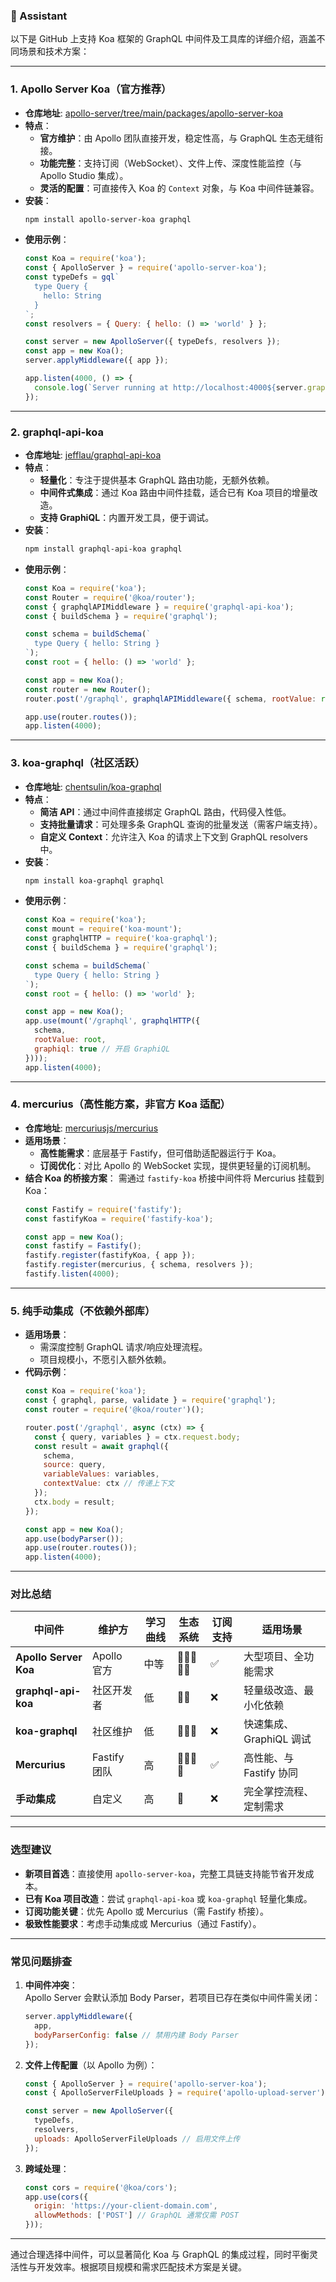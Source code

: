 ### 🤖 Assistant



以下是 GitHub 上支持 Koa 框架的 GraphQL 中间件及工具库的详细介绍，涵盖不同场景和技术方案：

---

### **1. Apollo Server Koa（官方推荐）**
- **仓库地址**: [apollo-server/tree/main/packages/apollo-server-koa](https://github.com/apollographql/apollo-server/tree/main/packages/apollo-server-koa)
- **特点**：
  - **官方维护**：由 Apollo 团队直接开发，稳定性高，与 GraphQL 生态无缝衔接。
  - **功能完整**：支持订阅（WebSocket）、文件上传、深度性能监控（与 Apollo Studio 集成）。
  - **灵活的配置**：可直接传入 Koa 的 `Context` 对象，与 Koa 中间件链兼容。
- **安装**：
  ```bash
  npm install apollo-server-koa graphql
  ```
- **使用示例**：
  ```javascript
  const Koa = require('koa');
  const { ApolloServer } = require('apollo-server-koa');
  const typeDefs = gql`
    type Query {
      hello: String
    }
  `;
  const resolvers = { Query: { hello: () => 'world' } };

  const server = new ApolloServer({ typeDefs, resolvers });
  const app = new Koa();
  server.applyMiddleware({ app });
  
  app.listen(4000, () => {
    console.log(`Server running at http://localhost:4000${server.graphqlPath}`);
  });
  ```

---

### **2. graphql-api-koa**
- **仓库地址**: [jefflau/graphql-api-koa](https://github.com/jefflau/graphql-api-koa)
- **特点**：
  - **轻量化**：专注于提供基本 GraphQL 路由功能，无额外依赖。
  - **中间件式集成**：通过 Koa 路由中间件挂载，适合已有 Koa 项目的增量改造。
  - **支持 GraphiQL**：内置开发工具，便于调试。
- **安装**：
  ```bash
  npm install graphql-api-koa graphql
  ```
- **使用示例**：
  ```javascript
  const Koa = require('koa');
  const Router = require('@koa/router');
  const { graphqlAPIMiddleware } = require('graphql-api-koa');
  const { buildSchema } = require('graphql');

  const schema = buildSchema(`
    type Query { hello: String }
  `);
  const root = { hello: () => 'world' };

  const app = new Koa();
  const router = new Router();
  router.post('/graphql', graphqlAPIMiddleware({ schema, rootValue: root }));
  
  app.use(router.routes());
  app.listen(4000);
  ```

---

### **3. koa-graphql（社区活跃）**
- **仓库地址**: [chentsulin/koa-graphql](https://github.com/chentsulin/koa-graphql)
- **特点**：
  - **简洁 API**：通过中间件直接绑定 GraphQL 路由，代码侵入性低。
  - **支持批量请求**：可处理多条 GraphQL 查询的批量发送（需客户端支持）。
  - **自定义 Context**：允许注入 Koa 的请求上下文到 GraphQL resolvers 中。
- **安装**：
  ```bash
  npm install koa-graphql graphql
  ```
- **使用示例**：
  ```javascript
  const Koa = require('koa');
  const mount = require('koa-mount');
  const graphqlHTTP = require('koa-graphql');
  const { buildSchema } = require('graphql');

  const schema = buildSchema(`
    type Query { hello: String }
  `);
  const root = { hello: () => 'world' };

  const app = new Koa();
  app.use(mount('/graphql', graphqlHTTP({
    schema,
    rootValue: root,
    graphiql: true // 开启 GraphiQL
  })));
  app.listen(4000);
  ```

---

### **4. mercurius（高性能方案，非官方 Koa 适配）**
- **仓库地址**: [mercuriusjs/mercurius](https://github.com/mercuriusjs/mercurius)
- **适用场景**：
  - **高性能需求**：底层基于 Fastify，但可借助适配器运行于 Koa。
  - **订阅优化**：对比 Apollo 的 WebSocket 实现，提供更轻量的订阅机制。
- **结合 Koa 的桥接方案**：
  需通过 `fastify-koa` 桥接中间件将 Mercurius 挂载到 Koa：
  ```javascript
  const Fastify = require('fastify');
  const fastifyKoa = require('fastify-koa');

  const app = new Koa();
  const fastify = Fastify();
  fastify.register(fastifyKoa, { app });
  fastify.register(mercurius, { schema, resolvers });
  fastify.listen(4000);
  ```

---

### **5. 纯手动集成（不依赖外部库）**
- **适用场景**：
  - 需深度控制 GraphQL 请求/响应处理流程。
  - 项目规模小，不愿引入额外依赖。
- **代码示例**：
  ```javascript
  const Koa = require('koa');
  const { graphql, parse, validate } = require('graphql');
  const router = require('@koa/router')();

  router.post('/graphql', async (ctx) => {
    const { query, variables } = ctx.request.body;
    const result = await graphql({
      schema,
      source: query,
      variableValues: variables,
      contextValue: ctx // 传递上下文
    });
    ctx.body = result;
  });

  const app = new Koa();
  app.use(bodyParser());
  app.use(router.routes());
  app.listen(4000);
  ```

---

### **对比总结**
| 中间件                | 维护方       | 学习曲线 | 生态系统 | 订阅支持 | 适用场景                |
| --------------------- | ------------ | -------- | -------- | -------- | ----------------------- |
| **Apollo Server Koa** | Apollo 官方  | 中等     | 🌟🌟🌟🌟🌟    | ✅        | 大型项目、全功能需求    |
| **graphql-api-koa**   | 社区开发者   | 低       | 🌟🌟       | ❌        | 轻量级改造、最小化依赖  |
| **koa-graphql**       | 社区维护     | 低       | 🌟🌟🌟      | ❌        | 快速集成、GraphiQL 调试 |
| **Mercurius**         | Fastify 团队 | 高       | 🌟🌟🌟🌟     | ✅        | 高性能、与 Fastify 协同 |
| **手动集成**          | 自定义       | 高       | 🌟        | ❌        | 完全掌控流程、定制需求  |

---

### **选型建议**
- **新项目首选**：直接使用 `apollo-server-koa`，完整工具链支持能节省开发成本。
- **已有 Koa 项目改造**：尝试 `graphql-api-koa` 或 `koa-graphql` 轻量化集成。
- **订阅功能关键**：优先 Apollo 或 Mercurius（需 Fastify 桥接）。
- **极致性能要求**：考虑手动集成或 Mercurius（通过 Fastify）。

---

### **常见问题排查**
1. **中间件冲突**：  
   Apollo Server 会默认添加 Body Parser，若项目已存在类似中间件需关闭：
   ```javascript
   server.applyMiddleware({ 
     app,
     bodyParserConfig: false // 禁用内建 Body Parser
   });
   ```

2. **文件上传配置**（以 Apollo 为例）：
   ```javascript
   const { ApolloServer } = require('apollo-server-koa');
   const { ApolloServerFileUploads } = require('apollo-upload-server');

   const server = new ApolloServer({
     typeDefs,
     resolvers,
     uploads: ApolloServerFileUploads // 启用文件上传
   });
   ```

3. **跨域处理**：
   ```javascript
   const cors = require('@koa/cors');
   app.use(cors({
     origin: 'https://your-client-domain.com',
     allowMethods: ['POST'] // GraphQL 通常仅需 POST
   }));
   ```

---

通过合理选择中间件，可以显著简化 Koa 与 GraphQL 的集成过程，同时平衡灵活性与开发效率。根据项目规模和需求匹配技术方案是关键。